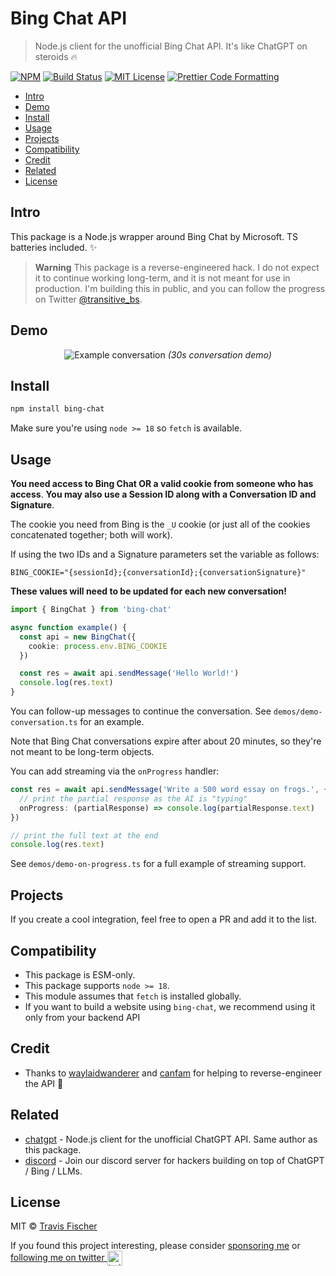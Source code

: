 # Bing Chat API <!-- omit in toc -->

> Node.js client for the unofficial Bing Chat API. It's like ChatGPT on steroids 🔥

[![NPM](https://img.shields.io/npm/v/bing-chat.svg)](https://www.npmjs.com/package/bing-chat) [![Build Status](https://github.com/transitive-bullshit/bing-chat/actions/workflows/test.yml/badge.svg)](https://github.com/transitive-bullshit/bing-chat/actions/workflows/test.yml) [![MIT License](https://img.shields.io/badge/license-MIT-blue)](https://github.com/transitive-bullshit/bing-chat/blob/main/license) [![Prettier Code Formatting](https://img.shields.io/badge/code_style-prettier-brightgreen.svg)](https://prettier.io)

- [Intro](#intro)
- [Demo](#demo)
- [Install](#install)
- [Usage](#usage)
- [Projects](#projects)
- [Compatibility](#compatibility)
- [Credit](#credit)
- [Related](#related)
- [License](#license)

## Intro

This package is a Node.js wrapper around Bing Chat by Microsoft. TS batteries included. ✨

> **Warning**
> This package is a reverse-engineered hack. I do not expect it to continue working long-term, and it is not meant for use in production. I'm building this in public, and you can follow the progress on Twitter [@transitive_bs](https://twitter.com/transitive_bs).

## Demo

<p align="center">
  <img alt="Example conversation" src="/media/demo.gif">
  <i>(30s conversation demo)</i>
</p>

## Install

```bash
npm install bing-chat
```

Make sure you're using `node >= 18` so `fetch` is available.

## Usage

**You need access to Bing Chat OR a valid cookie from someone who has access**.
**You may also use a Session ID along with a Conversation ID and Signature**. 

The cookie you need from Bing is the `_U` cookie (or just all of the cookies concatenated together; both will work).

If using the two IDs and a Signature parameters set the variable as follows:
```
BING_COOKIE="{sessionId};{conversationId};{conversationSignature}"
```
**These values will need to be updated for each new conversation!**


```ts
import { BingChat } from 'bing-chat'

async function example() {
  const api = new BingChat({
    cookie: process.env.BING_COOKIE
  })

  const res = await api.sendMessage('Hello World!')
  console.log(res.text)
}
```

You can follow-up messages to continue the conversation. See `demos/demo-conversation.ts` for an example.

Note that Bing Chat conversations expire after about 20 minutes, so they're not meant to be long-term objects.

You can add streaming via the `onProgress` handler:

```ts
const res = await api.sendMessage('Write a 500 word essay on frogs.', {
  // print the partial response as the AI is "typing"
  onProgress: (partialResponse) => console.log(partialResponse.text)
})

// print the full text at the end
console.log(res.text)
```

See `demos/demo-on-progress.ts` for a full example of streaming support.

## Projects

If you create a cool integration, feel free to open a PR and add it to the list.

## Compatibility

- This package is ESM-only.
- This package supports `node >= 18`.
- This module assumes that `fetch` is installed globally.
- If you want to build a website using `bing-chat`, we recommend using it only from your backend API

## Credit

- Thanks to [waylaidwanderer](https://github.com/waylaidwanderer) and [canfam](https://github.com/canfam) for helping to reverse-engineer the API 💪

## Related

- [chatgpt](https://github.com/transitive-bullshit/chatgpt-api) - Node.js client for the unofficial ChatGPT API. Same author as this package.
- [discord](https://discord.gg/v9gERj825w) - Join our discord server for hackers building on top of ChatGPT / Bing / LLMs.

## License

MIT © [Travis Fischer](https://transitivebullsh.it)

If you found this project interesting, please consider [sponsoring me](https://github.com/sponsors/transitive-bullshit) or <a href="https://twitter.com/transitive_bs">following me on twitter <img src="https://storage.googleapis.com/saasify-assets/twitter-logo.svg" alt="twitter" height="24px" align="center"></a>
